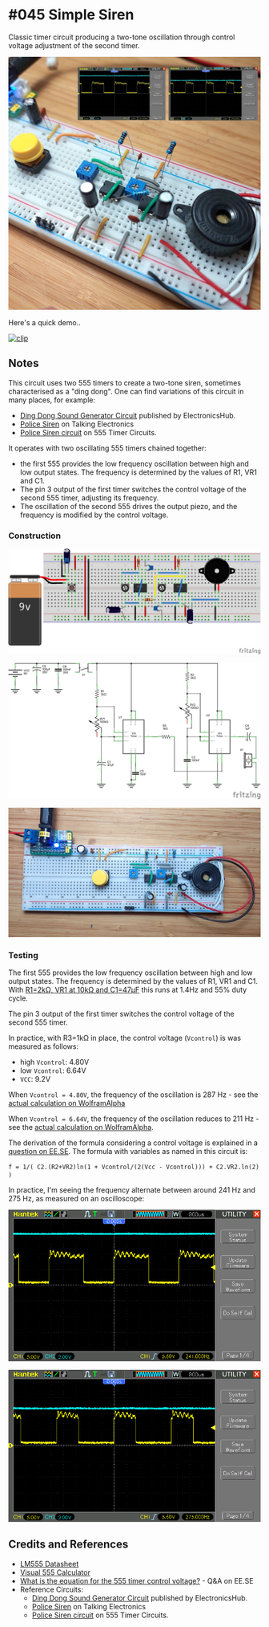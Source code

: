 # #045 Simple Siren

Classic timer circuit producing a two-tone oscillation through control voltage adjustment of the second timer.

![Build](./assets/SimpleSiren_build.jpg?raw=true)

Here's a quick demo..

[![clip](https://img.youtube.com/vi/kUD3gngyH8Y/0.jpg)](https://www.youtube.com/watch?v=kUD3gngyH8Y)

## Notes

This circuit uses two 555 timers to create a two-tone siren, sometimes characterised as a "ding dong".
One can find variations of this circuit in many places, for example:

* [Ding Dong Sound Generator Circuit](https://www.electronicshub.org/ding-dong-sound-generator-circuit/) published by ElectronicsHub.
* [Police Siren](https://www.talkingelectronics.com/projects/50%20-%20555%20Circuits/50%20-%20555%20Circuits.html#36) on Talking Electronics
* [Police Siren circuit](https://www.555-timer-circuits.com/police-siren.html) on 555 Timer Circuits.

It operates with two oscillating 555 timers chained together:

* the first 555 provides the low frequency oscillation between high and low output states. The frequency is determined by the values of R1, VR1 and C1.
* The pin 3 output of the first timer switches the control voltage of the second 555 timer, adjusting its frequency.
* The oscillation of the second 555 drives the output piezo, and the frequency is modified by the control voltage.

### Construction

![Breadboard](./assets/SimpleSiren_bb.jpg?raw=true)

![Schematic](./assets/SimpleSiren_schematic.jpg?raw=true)

![bb_build](./assets/SimpleSiren_bb_build.jpg?raw=true)

### Testing

The first 555 provides the low frequency oscillation between high and low output states. The frequency is determined by the values of R1, VR1 and C1.
With [R1=2kΩ, VR1 at 10kΩ and C1=47μF](https://visual555.tardate.com/?mode=astable&r1=2&r2=10&c=47) this runs at 1.4Hz and 55% duty cycle.

The pin 3 output of the first timer switches the control voltage of the second 555 timer.

In practice, with R3=1kΩ in place, the control voltage (`Vcontrol`) is was measured as follows:

* high `Vcontrol`: 4.80V
* low `Vcontrol`: 6.64V
* `VCC`: 9.2V

When `Vcontrol = 4.80V`, the frequency of the oscillation is 287 Hz - see the [actual calculation on WolframAlpha](https://www.wolframalpha.com/input?i=f+%3D+1%2F%28+100*10%5E-9+*+%282000+%2B+30000%29ln%281+%2B+4.8%2F%282+*+%289.2+-+4.8%29%29%29+%2B+100*10%5E-9+*+30000+*+ln%282%29+%29)

When `Vcontrol = 6.64V`, the frequency of the oscillation reduces to 211 Hz - see the [actual calculation on WolframAlpha](https://www.wolframalpha.com/input?i=f+%3D+1%2F%28+100*10%5E-9+*+%282000+%2B+30000%29ln%281+%2B+6.64%2F%282+*+%289.2+-+6.64%29%29%29+%2B+100*10%5E-9+*+30000+*+ln%282%29+%29).

The derivation of the formula considering a control voltage is explained in a
[question on EE.SE](http://electronics.stackexchange.com/questions/101530/what-is-the-equation-for-the-555-timer-control-voltage).
The formula with variables as named in this circuit is:

    f = 1/( C2.(R2+VR2)ln(1 + Vcontrol/(2(Vcc - Vcontrol))) + C2.VR2.ln(2) )

In practice, I'm seeing the frequency alternate between around 241 Hz and 275 Hz, as measured on an oscilloscope:

![scope-lo](./assets/scope-lo.gif)

![scope-hi](./assets/scope-hi.gif)

## Credits and References

* [LM555 Datasheet](https://www.futurlec.com/Linear/LM555CN.shtml)
* [Visual 555 Calculator](https://visual555.tardate.com)
* [What is the equation for the 555 timer control voltage?](http://electronics.stackexchange.com/questions/101530/what-is-the-equation-for-the-555-timer-control-voltage) - Q&A on EE.SE
* Reference Circuits:
    * [Ding Dong Sound Generator Circuit](https://www.electronicshub.org/ding-dong-sound-generator-circuit/) published by ElectronicsHub.
    * [Police Siren](https://www.talkingelectronics.com/projects/50%20-%20555%20Circuits/50%20-%20555%20Circuits.html#36) on Talking Electronics
    * [Police Siren circuit](https://www.555-timer-circuits.com/police-siren.html) on 555 Timer Circuits.
